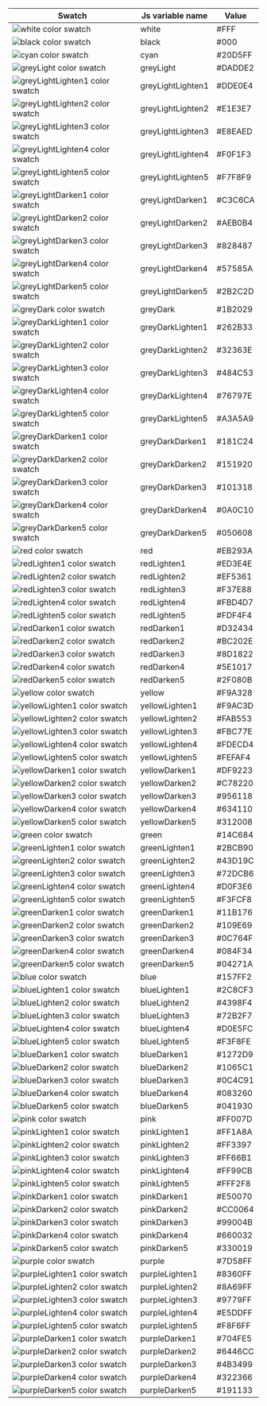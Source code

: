 <!--

   Do not edit directly
   Generated by style-dictionary on Wed Jun 24 2020 19:23:47 GMT-0400 (Eastern Daylight Time)

-->
| Swatch                                                                                     | Js variable name  | Value   |
| ------------------------------------------------------------------------------------------ | ----------------- | ------- |
| ![white color swatch](https://via.placeholder.com/100x33/FFF/000000?text=+)                | white             | #FFF    |
| ![black color swatch](https://via.placeholder.com/100x33/000/000000?text=+)                | black             | #000    |
| ![cyan color swatch](https://via.placeholder.com/100x33/20D5FF/000000?text=+)              | cyan              | #20D5FF |
| ![greyLight color swatch](https://via.placeholder.com/100x33/DADDE2/000000?text=+)         | greyLight         | #DADDE2 |
| ![greyLightLighten1 color swatch](https://via.placeholder.com/100x33/DDE0E4/000000?text=+) | greyLightLighten1 | #DDE0E4 |
| ![greyLightLighten2 color swatch](https://via.placeholder.com/100x33/E1E3E7/000000?text=+) | greyLightLighten2 | #E1E3E7 |
| ![greyLightLighten3 color swatch](https://via.placeholder.com/100x33/E8EAED/000000?text=+) | greyLightLighten3 | #E8EAED |
| ![greyLightLighten4 color swatch](https://via.placeholder.com/100x33/F0F1F3/000000?text=+) | greyLightLighten4 | #F0F1F3 |
| ![greyLightLighten5 color swatch](https://via.placeholder.com/100x33/F7F8F9/000000?text=+) | greyLightLighten5 | #F7F8F9 |
| ![greyLightDarken1 color swatch](https://via.placeholder.com/100x33/C3C6CA/000000?text=+)  | greyLightDarken1  | #C3C6CA |
| ![greyLightDarken2 color swatch](https://via.placeholder.com/100x33/AEB0B4/000000?text=+)  | greyLightDarken2  | #AEB0B4 |
| ![greyLightDarken3 color swatch](https://via.placeholder.com/100x33/828487/000000?text=+)  | greyLightDarken3  | #828487 |
| ![greyLightDarken4 color swatch](https://via.placeholder.com/100x33/57585A/000000?text=+)  | greyLightDarken4  | #57585A |
| ![greyLightDarken5 color swatch](https://via.placeholder.com/100x33/2B2C2D/000000?text=+)  | greyLightDarken5  | #2B2C2D |
| ![greyDark color swatch](https://via.placeholder.com/100x33/1B2029/000000?text=+)          | greyDark          | #1B2029 |
| ![greyDarkLighten1 color swatch](https://via.placeholder.com/100x33/262B33/000000?text=+)  | greyDarkLighten1  | #262B33 |
| ![greyDarkLighten2 color swatch](https://via.placeholder.com/100x33/32363E/000000?text=+)  | greyDarkLighten2  | #32363E |
| ![greyDarkLighten3 color swatch](https://via.placeholder.com/100x33/484C53/000000?text=+)  | greyDarkLighten3  | #484C53 |
| ![greyDarkLighten4 color swatch](https://via.placeholder.com/100x33/76797E/000000?text=+)  | greyDarkLighten4  | #76797E |
| ![greyDarkLighten5 color swatch](https://via.placeholder.com/100x33/A3A5A9/000000?text=+)  | greyDarkLighten5  | #A3A5A9 |
| ![greyDarkDarken1 color swatch](https://via.placeholder.com/100x33/181C24/000000?text=+)   | greyDarkDarken1   | #181C24 |
| ![greyDarkDarken2 color swatch](https://via.placeholder.com/100x33/151920/000000?text=+)   | greyDarkDarken2   | #151920 |
| ![greyDarkDarken3 color swatch](https://via.placeholder.com/100x33/101318/000000?text=+)   | greyDarkDarken3   | #101318 |
| ![greyDarkDarken4 color swatch](https://via.placeholder.com/100x33/0A0C10/000000?text=+)   | greyDarkDarken4   | #0A0C10 |
| ![greyDarkDarken5 color swatch](https://via.placeholder.com/100x33/050608/000000?text=+)   | greyDarkDarken5   | #050608 |
| ![red color swatch](https://via.placeholder.com/100x33/EB293A/000000?text=+)               | red               | #EB293A |
| ![redLighten1 color swatch](https://via.placeholder.com/100x33/ED3E4E/000000?text=+)       | redLighten1       | #ED3E4E |
| ![redLighten2 color swatch](https://via.placeholder.com/100x33/EF5361/000000?text=+)       | redLighten2       | #EF5361 |
| ![redLighten3 color swatch](https://via.placeholder.com/100x33/F37E88/000000?text=+)       | redLighten3       | #F37E88 |
| ![redLighten4 color swatch](https://via.placeholder.com/100x33/FBD4D7/000000?text=+)       | redLighten4       | #FBD4D7 |
| ![redLighten5 color swatch](https://via.placeholder.com/100x33/FDF4F4/000000?text=+)       | redLighten5       | #FDF4F4 |
| ![redDarken1 color swatch](https://via.placeholder.com/100x33/D32434/000000?text=+)        | redDarken1        | #D32434 |
| ![redDarken2 color swatch](https://via.placeholder.com/100x33/BC202E/000000?text=+)        | redDarken2        | #BC202E |
| ![redDarken3 color swatch](https://via.placeholder.com/100x33/8D1822/000000?text=+)        | redDarken3        | #8D1822 |
| ![redDarken4 color swatch](https://via.placeholder.com/100x33/5E1017/000000?text=+)        | redDarken4        | #5E1017 |
| ![redDarken5 color swatch](https://via.placeholder.com/100x33/2F080B/000000?text=+)        | redDarken5        | #2F080B |
| ![yellow color swatch](https://via.placeholder.com/100x33/F9A328/000000?text=+)            | yellow            | #F9A328 |
| ![yellowLighten1 color swatch](https://via.placeholder.com/100x33/F9AC3D/000000?text=+)    | yellowLighten1    | #F9AC3D |
| ![yellowLighten2 color swatch](https://via.placeholder.com/100x33/FAB553/000000?text=+)    | yellowLighten2    | #FAB553 |
| ![yellowLighten3 color swatch](https://via.placeholder.com/100x33/FBC77E/000000?text=+)    | yellowLighten3    | #FBC77E |
| ![yellowLighten4 color swatch](https://via.placeholder.com/100x33/FDECD4/000000?text=+)    | yellowLighten4    | #FDECD4 |
| ![yellowLighten5 color swatch](https://via.placeholder.com/100x33/FEFAF4/000000?text=+)    | yellowLighten5    | #FEFAF4 |
| ![yellowDarken1 color swatch](https://via.placeholder.com/100x33/DF9223/000000?text=+)     | yellowDarken1     | #DF9223 |
| ![yellowDarken2 color swatch](https://via.placeholder.com/100x33/C78220/000000?text=+)     | yellowDarken2     | #C78220 |
| ![yellowDarken3 color swatch](https://via.placeholder.com/100x33/956118/000000?text=+)     | yellowDarken3     | #956118 |
| ![yellowDarken4 color swatch](https://via.placeholder.com/100x33/634110/000000?text=+)     | yellowDarken4     | #634110 |
| ![yellowDarken5 color swatch](https://via.placeholder.com/100x33/312008/000000?text=+)     | yellowDarken5     | #312008 |
| ![green color swatch](https://via.placeholder.com/100x33/14C684/000000?text=+)             | green             | #14C684 |
| ![greenLighten1 color swatch](https://via.placeholder.com/100x33/2BCB90/000000?text=+)     | greenLighten1     | #2BCB90 |
| ![greenLighten2 color swatch](https://via.placeholder.com/100x33/43D19C/000000?text=+)     | greenLighten2     | #43D19C |
| ![greenLighten3 color swatch](https://via.placeholder.com/100x33/72DCB6/000000?text=+)     | greenLighten3     | #72DCB6 |
| ![greenLighten4 color swatch](https://via.placeholder.com/100x33/D0F3E6/000000?text=+)     | greenLighten4     | #D0F3E6 |
| ![greenLighten5 color swatch](https://via.placeholder.com/100x33/F3FCF8/000000?text=+)     | greenLighten5     | #F3FCF8 |
| ![greenDarken1 color swatch](https://via.placeholder.com/100x33/11B176/000000?text=+)      | greenDarken1      | #11B176 |
| ![greenDarken2 color swatch](https://via.placeholder.com/100x33/109E69/000000?text=+)      | greenDarken2      | #109E69 |
| ![greenDarken3 color swatch](https://via.placeholder.com/100x33/0C764F/000000?text=+)      | greenDarken3      | #0C764F |
| ![greenDarken4 color swatch](https://via.placeholder.com/100x33/084F34/000000?text=+)      | greenDarken4      | #084F34 |
| ![greenDarken5 color swatch](https://via.placeholder.com/100x33/04271A/000000?text=+)      | greenDarken5      | #04271A |
| ![blue color swatch](https://via.placeholder.com/100x33/157FF2/000000?text=+)              | blue              | #157FF2 |
| ![blueLighten1 color swatch](https://via.placeholder.com/100x33/2C8CF3/000000?text=+)      | blueLighten1      | #2C8CF3 |
| ![blueLighten2 color swatch](https://via.placeholder.com/100x33/4398F4/000000?text=+)      | blueLighten2      | #4398F4 |
| ![blueLighten3 color swatch](https://via.placeholder.com/100x33/72B2F7/000000?text=+)      | blueLighten3      | #72B2F7 |
| ![blueLighten4 color swatch](https://via.placeholder.com/100x33/D0E5FC/000000?text=+)      | blueLighten4      | #D0E5FC |
| ![blueLighten5 color swatch](https://via.placeholder.com/100x33/F3F8FE/000000?text=+)      | blueLighten5      | #F3F8FE |
| ![blueDarken1 color swatch](https://via.placeholder.com/100x33/1272D9/000000?text=+)       | blueDarken1       | #1272D9 |
| ![blueDarken2 color swatch](https://via.placeholder.com/100x33/1065C1/000000?text=+)       | blueDarken2       | #1065C1 |
| ![blueDarken3 color swatch](https://via.placeholder.com/100x33/0C4C91/000000?text=+)       | blueDarken3       | #0C4C91 |
| ![blueDarken4 color swatch](https://via.placeholder.com/100x33/083260/000000?text=+)       | blueDarken4       | #083260 |
| ![blueDarken5 color swatch](https://via.placeholder.com/100x33/041930/000000?text=+)       | blueDarken5       | #041930 |
| ![pink color swatch](https://via.placeholder.com/100x33/FF007D/000000?text=+)              | pink              | #FF007D |
| ![pinkLighten1 color swatch](https://via.placeholder.com/100x33/FF1A8A/000000?text=+)      | pinkLighten1      | #FF1A8A |
| ![pinkLighten2 color swatch](https://via.placeholder.com/100x33/FF3397/000000?text=+)      | pinkLighten2      | #FF3397 |
| ![pinkLighten3 color swatch](https://via.placeholder.com/100x33/FF66B1/000000?text=+)      | pinkLighten3      | #FF66B1 |
| ![pinkLighten4 color swatch](https://via.placeholder.com/100x33/FF99CB/000000?text=+)      | pinkLighten4      | #FF99CB |
| ![pinkLighten5 color swatch](https://via.placeholder.com/100x33/FFF2F8/000000?text=+)      | pinkLighten5      | #FFF2F8 |
| ![pinkDarken1 color swatch](https://via.placeholder.com/100x33/E50070/000000?text=+)       | pinkDarken1       | #E50070 |
| ![pinkDarken2 color swatch](https://via.placeholder.com/100x33/CC0064/000000?text=+)       | pinkDarken2       | #CC0064 |
| ![pinkDarken3 color swatch](https://via.placeholder.com/100x33/99004B/000000?text=+)       | pinkDarken3       | #99004B |
| ![pinkDarken4 color swatch](https://via.placeholder.com/100x33/660032/000000?text=+)       | pinkDarken4       | #660032 |
| ![pinkDarken5 color swatch](https://via.placeholder.com/100x33/330019/000000?text=+)       | pinkDarken5       | #330019 |
| ![purple color swatch](https://via.placeholder.com/100x33/7D58FF/000000?text=+)            | purple            | #7D58FF |
| ![purpleLighten1 color swatch](https://via.placeholder.com/100x33/8360FF/000000?text=+)    | purpleLighten1    | #8360FF |
| ![purpleLighten2 color swatch](https://via.placeholder.com/100x33/8A69FF/000000?text=+)    | purpleLighten2    | #8A69FF |
| ![purpleLighten3 color swatch](https://via.placeholder.com/100x33/9779FF/000000?text=+)    | purpleLighten3    | #9779FF |
| ![purpleLighten4 color swatch](https://via.placeholder.com/100x33/E5DDFF/000000?text=+)    | purpleLighten4    | #E5DDFF |
| ![purpleLighten5 color swatch](https://via.placeholder.com/100x33/F8F6FF/000000?text=+)    | purpleLighten5    | #F8F6FF |
| ![purpleDarken1 color swatch](https://via.placeholder.com/100x33/704FE5/000000?text=+)     | purpleDarken1     | #704FE5 |
| ![purpleDarken2 color swatch](https://via.placeholder.com/100x33/6446CC/000000?text=+)     | purpleDarken2     | #6446CC |
| ![purpleDarken3 color swatch](https://via.placeholder.com/100x33/4B3499/000000?text=+)     | purpleDarken3     | #4B3499 |
| ![purpleDarken4 color swatch](https://via.placeholder.com/100x33/322366/000000?text=+)     | purpleDarken4     | #322366 |
| ![purpleDarken5 color swatch](https://via.placeholder.com/100x33/191133/000000?text=+)     | purpleDarken5     | #191133 |
